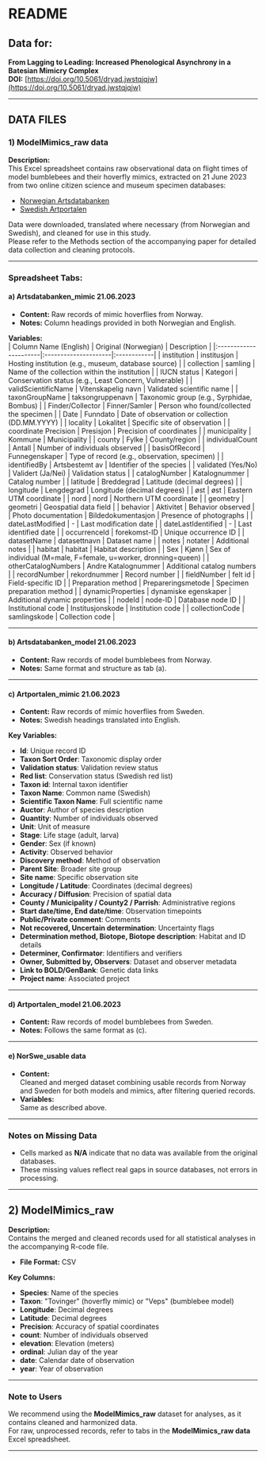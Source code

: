 # README

## Data for:
**From Lagging to Leading: Increased Phenological Asynchrony in a Batesian Mimicry Complex**  
**DOI:** [https://doi.org/10.5061/dryad.jwstqjqjw](https://doi.org/10.5061/dryad.jwstqjqjw)

---

## DATA FILES

### 1) ModelMimics_raw data

**Description:**  
This Excel spreadsheet contains raw observational data on flight times of model bumblebees and their hoverfly mimics, extracted on 21 June 2023 from two online citizen science and museum specimen databases:  
- [Norwegian Artsdatabanken](https://www.artsdatabanken.no/)  
- [Swedish Artportalen](https://www.artportalen.se/)

Data were downloaded, translated where necessary (from Norwegian and Swedish), and cleaned for use in this study.  
Please refer to the Methods section of the accompanying paper for detailed data collection and cleaning protocols.

---

### Spreadsheet Tabs:

#### a) Artsdatabanken_mimic 21.06.2023
- **Content:** Raw records of mimic hoverflies from Norway.
- **Notes:** Column headings provided in both Norwegian and English.

**Variables:**  
| Column Name (English) | Original (Norwegian) | Description |
|:----------------------|:---------------------|:------------|
| institution | institusjon | Hosting institution (e.g., museum, database source) |
| collection | samling | Name of the collection within the institution |
| IUCN status | Kategori | Conservation status (e.g., Least Concern, Vulnerable) |
| validScientificName | Vitenskapelig navn | Validated scientific name |
| taxonGroupName | taksongruppenavn | Taxonomic group (e.g., Syrphidae, Bombus) |
| Finder/Collector | Finner/Samler | Person who found/collected the specimen |
| Date | Funndato | Date of observation or collection (DD.MM.YYYY) |
| locality | Lokalitet | Specific site of observation |
| coordinate Precision | Presisjon | Precision of coordinates |
| municipality | Kommune | Municipality |
| county | Fylke | County/region |
| individualCount | Antall | Number of individuals observed |
| basisOfRecord | Funnegenskaper | Type of record (e.g., observation, specimen) |
| identifiedBy | Artsbestemt av | Identifier of the species |
| validated (Yes/No) | Validert (Ja/Nei) | Validation status |
| catalogNumber | Katalognummer | Catalog number |
| latitude | Breddegrad | Latitude (decimal degrees) |
| longitude | Lengdegrad | Longitude (decimal degrees) |
| øst | øst | Eastern UTM coordinate |
| nord | nord | Northern UTM coordinate |
| geometry | geometri | Geospatial data field |
| behavior | Aktivitet | Behavior observed |
| Photo documentation | Bildedokumentasjon | Presence of photographs |
| dateLastModified | - | Last modification date |
| dateLastIdentified | - | Last identified date |
| occurrenceId | forekomst-ID | Unique occurrence ID |
| datasetName | datasettnavn | Dataset name |
| notes | notater | Additional notes |
| habitat | habitat | Habitat description |
| Sex | Kjønn | Sex of individual (M=male, F=female, u=worker, dronning=queen) |
| otherCatalogNumbers | Andre Katalognummer | Additional catalog numbers |
| recordNumber | rekordnummer | Record number |
| fieldNumber | felt id | Field-specific ID |
| Preparation method | Prepareringsmetode | Specimen preparation method |
| dynamicProperties | dynamiske egenskaper | Additional dynamic properties |
| nodeId | node-ID | Database node ID |
| Institutional code | Institusjonskode | Institution code |
| collectionCode | samlingskode | Collection code |

---

#### b) Artsdatabanken_model 21.06.2023
- **Content:** Raw records of model bumblebees from Norway.
- **Notes:** Same format and structure as tab (a).

---

#### c) Artportalen_mimic 21.06.2023
- **Content:** Raw records of mimic hoverflies from Sweden.
- **Notes:** Swedish headings translated into English.

**Key Variables:**  
- **Id**: Unique record ID  
- **Taxon Sort Order**: Taxonomic display order  
- **Validation status**: Validation review status  
- **Red list**: Conservation status (Swedish red list)  
- **Taxon id**: Internal taxon identifier  
- **Taxon Name**: Common name (Swedish)  
- **Scientific Taxon Name**: Full scientific name  
- **Auctor**: Author of species description  
- **Quantity**: Number of individuals observed  
- **Unit**: Unit of measure  
- **Stage**: Life stage (adult, larva)  
- **Gender**: Sex (if known)  
- **Activity**: Observed behavior  
- **Discovery method**: Method of observation  
- **Parent Site**: Broader site group  
- **Site name**: Specific observation site  
- **Longitude / Latitude**: Coordinates (decimal degrees)  
- **Accuracy / Diffusion**: Precision of spatial data  
- **County / Municipality / County2 / Parrish**: Administrative regions  
- **Start date/time, End date/time**: Observation timepoints  
- **Public/Private comment**: Comments  
- **Not recovered, Uncertain determination**: Uncertainty flags  
- **Determination method, Biotope, Biotope description**: Habitat and ID details  
- **Determiner, Confirmator**: Identifiers and verifiers  
- **Owner, Submitted by, Observers**: Dataset and observer metadata  
- **Link to BOLD/GenBank**: Genetic data links  
- **Project name**: Associated project

---

#### d) Artportalen_model 21.06.2023
- **Content:** Raw records of model bumblebees from Sweden.
- **Notes:** Follows the same format as (c).

---

#### e) NorSwe_usable data
- **Content:**  
  Cleaned and merged dataset combining usable records from Norway and Sweden for both models and mimics, after filtering queried records.
- **Variables:**  
  Same as described above.

---

### Notes on Missing Data
- Cells marked as **N/A** indicate that no data was available from the original databases.
- These missing values reflect real gaps in source databases, not errors in processing.

---

## 2) ModelMimics_raw

**Description:**  
Contains the merged and cleaned records used for all statistical analyses in the accompanying R-code file.

- **File Format:** CSV

**Key Columns:**  
- **Species**: Name of the species  
- **Taxon**: "Tovinger" (hoverfly mimic) or "Veps" (bumblebee model)  
- **Longitude**: Decimal degrees  
- **Latitude**: Decimal degrees  
- **Precision**: Accuracy of spatial coordinates  
- **count**: Number of individuals observed  
- **elevation**: Elevation (meters)  
- **ordinal**: Julian day of the year  
- **date**: Calendar date of observation  
- **year**: Year of observation  

---

### Note to Users
We recommend using the **ModelMimics_raw** dataset for analyses, as it contains cleaned and harmonized data.  
For raw, unprocessed records, refer to tabs in the **ModelMimics_raw data** Excel spreadsheet.

---
